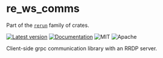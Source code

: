 # re_ws_comms

Part of the [`rerun`](https://github.com/rerun-io/rerun) family of crates.

[![Latest version](https://img.shields.io/crates/v/re_ws_comms.svg)](https://crates.io/crates/re_ws_comms)
[![Documentation](https://docs.rs/re_ws_comms/badge.svg)](https://docs.rs/re_ws_comms)
![MIT](https://img.shields.io/badge/license-MIT-blue.svg)
![Apache](https://img.shields.io/badge/license-Apache-blue.svg)

Client-side grpc communication library with an RRDP server.
